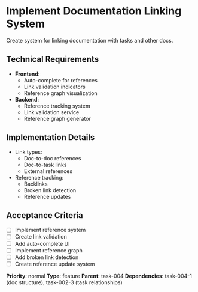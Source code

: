 # Implement Documentation Linking System

Create system for linking documentation with tasks and other docs.

## Technical Requirements
- **Frontend**:
  - Auto-complete for references
  - Link validation indicators
  - Reference graph visualization
- **Backend**:
  - Reference tracking system
  - Link validation service
  - Reference graph generator

## Implementation Details
- Link types:
  - Doc-to-doc references
  - Doc-to-task links
  - External references
- Reference tracking:
  - Backlinks
  - Broken link detection
  - Reference updates

## Acceptance Criteria
- [ ] Implement reference system
- [ ] Create link validation
- [ ] Add auto-complete UI
- [ ] Implement reference graph
- [ ] Add broken link detection
- [ ] Create reference update system

**Priority**: normal
**Type**: feature
**Parent**: task-004
**Dependencies**: task-004-1 (doc structure), task-002-3 (task relationships) 
